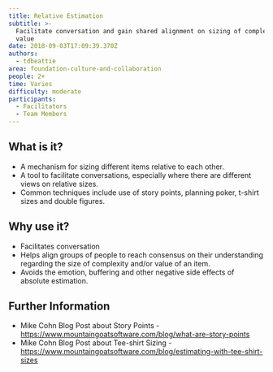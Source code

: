 ```yaml
---
title: Relative Estimation
subtitle: >-
  Facilitate conversation and gain shared alignment on sizing of complexity and
  value
date: 2018-09-03T17:09:39.370Z
authors:
  - tdbeattie
area: foundation-culture-and-collaboration
people: 2+
time: Varies
difficulty: moderate
participants:
  - Facilitators
  - Team Members
---
```

## What is it?

* A mechanism for sizing different items relative to each other.
* A tool to facilitate conversations, especially where there are different views on relative sizes.
* Common techniques include use of story points, planning poker, t-shirt sizes and double figures.



## Why use it?

* Facilitates conversation
* Helps align groups of people to reach consensus on their understanding regarding the size of complexity and/or value of an item.
* Avoids the emotion, buffering and other negative side effects of absolute estimation.



## Further Information

* Mike Cohn Blog Post about Story Points - https://www.mountaingoatsoftware.com/blog/what-are-story-points
* Mike Cohn Blog Post about Tee-shirt Sizing - https://www.mountaingoatsoftware.com/blog/estimating-with-tee-shirt-sizes
